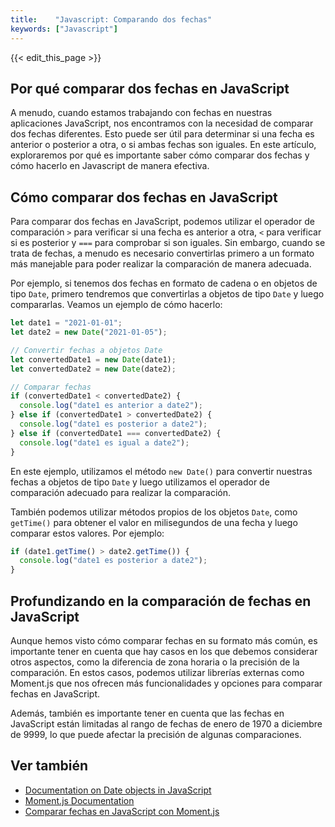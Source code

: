 ```yaml
---
title:    "Javascript: Comparando dos fechas"
keywords: ["Javascript"]
---
```


{{< edit_this_page >}}

## Por qué comparar dos fechas en JavaScript

A menudo, cuando estamos trabajando con fechas en nuestras aplicaciones JavaScript, nos encontramos con la necesidad de comparar dos fechas diferentes. Esto puede ser útil para determinar si una fecha es anterior o posterior a otra, o si ambas fechas son iguales. En este artículo, exploraremos por qué es importante saber cómo comparar dos fechas y cómo hacerlo en Javascript de manera efectiva.

## Cómo comparar dos fechas en JavaScript

Para comparar dos fechas en JavaScript, podemos utilizar el operador de comparación `>` para verificar si una fecha es anterior a otra, `<` para verificar si es posterior y `===` para comprobar si son iguales. Sin embargo, cuando se trata de fechas, a menudo es necesario convertirlas primero a un formato más manejable para poder realizar la comparación de manera adecuada.

Por ejemplo, si tenemos dos fechas en formato de cadena o en objetos de tipo `Date`, primero tendremos que convertirlas a objetos de tipo `Date` y luego compararlas. Veamos un ejemplo de cómo hacerlo:

```javascript
let date1 = "2021-01-01";
let date2 = new Date("2021-01-05");

// Convertir fechas a objetos Date
let convertedDate1 = new Date(date1);
let convertedDate2 = new Date(date2);

// Comparar fechas
if (convertedDate1 < convertedDate2) {
  console.log("date1 es anterior a date2");
} else if (convertedDate1 > convertedDate2) {
  console.log("date1 es posterior a date2");
} else if (convertedDate1 === convertedDate2) {
  console.log("date1 es igual a date2");
}
```

En este ejemplo, utilizamos el método `new Date()` para convertir nuestras fechas a objetos de tipo `Date` y luego utilizamos el operador de comparación adecuado para realizar la comparación.

También podemos utilizar métodos propios de los objetos `Date`, como `getTime()` para obtener el valor en milisegundos de una fecha y luego comparar estos valores. Por ejemplo:

```javascript
if (date1.getTime() > date2.getTime()) {
  console.log("date1 es posterior a date2");
}
```

## Profundizando en la comparación de fechas en JavaScript

Aunque hemos visto cómo comparar fechas en su formato más común, es importante tener en cuenta que hay casos en los que debemos considerar otros aspectos, como la diferencia de zona horaria o la precisión de la comparación. En estos casos, podemos utilizar librerías externas como Moment.js que nos ofrecen más funcionalidades y opciones para comparar fechas en JavaScript.

Además, también es importante tener en cuenta que las fechas en JavaScript están limitadas al rango de fechas de enero de 1970 a diciembre de 9999, lo que puede afectar la precisión de algunas comparaciones.

## Ver también

- [Documentation on Date objects in JavaScript](https://developer.mozilla.org/pt-BR/docs/Web/JavaScript/Reference/Global_Objects/Date)
- [Moment.js Documentation](https://momentjs.com/docs/)
- [Comparar fechas en JavaScript con Moment.js](https://www.digitalocean.com/community/tutorials/comparar-fechas-javascript-moment-js)